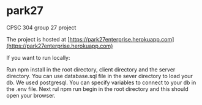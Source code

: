 # park27
CPSC 304 group 27 project

The project is hosted at [https://park27enterprise.herokuapp.com](https://park27enterprise.herokuapp.com)



If you want to run locally:

Run npm install in the root directory, client directory and the server directory.
You can use database.sql file in the sever directory to load your db. We used postgresql.
You can specify variables to connect to your db in the .env file.
Next rul npm run begin in the root directory and this should open your browser. 
